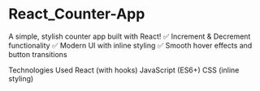 # React_Counter-App
A simple, stylish counter app built with React!
✅ Increment & Decrement functionality
✅ Modern UI with inline styling
✅ Smooth hover effects and button transitions

Technologies Used
React (with hooks)
JavaScript (ES6+)
CSS (inline styling)
